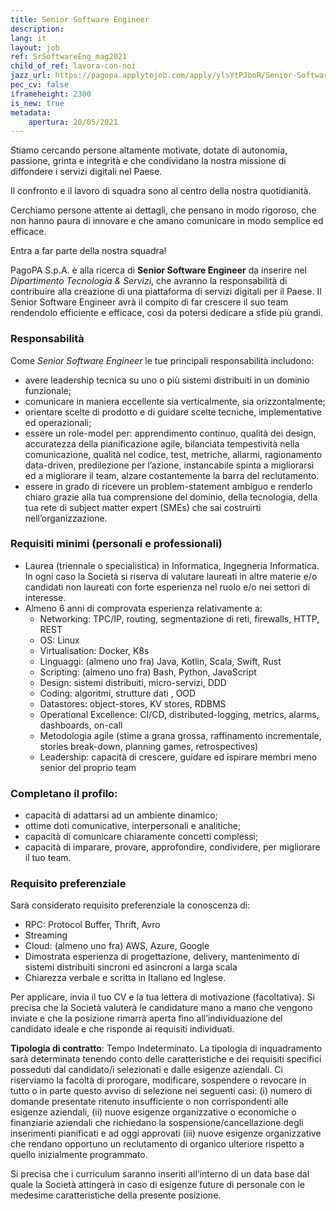 ```yaml
---
title: Senior Software Engineer
description:
lang: it
layout: job
ref: SrSoftwareEng_mag2021
child_of_ref: lavora-con-noi
jazz_url: https://pagopa.applytojob.com/apply/ylsYtPJboR/Senior-Software-Engineer
pec_cv: false
iframeheight: 2300
is_new: true
metadata:
    apertura: 20/05/2021
---
```

Stiamo cercando persone altamente motivate, dotate di autonomia, passione, grinta e integrità e che condividano la nostra missione di diffondere i servizi digitali nel Paese. 

Il confronto e il lavoro di squadra sono al centro della nostra quotidianità. 

Cerchiamo persone attente ai dettagli, che pensano in modo rigoroso, che non hanno paura di innovare e che amano comunicare in modo semplice ed efficace.

Entra a far parte della nostra squadra!

PagoPA S.p.A. è alla ricerca di **Senior Software Engineer** da inserire nel _Dipartimento Tecnologia & Servizi_, che avranno la responsabilità di contribuire alla creazione di una piattaforma di servizi digitali per il Paese. Il Senior Software Engineer avrà il compito di far crescere il suo team rendendolo efficiente e efficace, così da potersi dedicare a sfide più grandi.


### Responsabilità
Come _Senior Software Engineer_ le tue principali responsabilità includono:
- avere leadership tecnica  su uno o più sistemi distribuiti in un dominio funzionale;
- comunicare in maniera eccellente sia verticalmente, sia orizzontalmente;
- orientare scelte di prodotto e di guidare scelte tecniche, implementative ed operazionali;
- essere un role-model per: apprendimento continuo, qualità dei design, accuratezza della pianificazione agile, bilanciata tempestività nella comunicazione, qualità nel codice, test, metriche, allarmi, ragionamento data-driven, predilezione per l’azione, instancabile spinta a migliorarsi ed a migliorare il team, alzare costantemente la barra del reclutamento.
- essere in grado di ricevere un problem-statement ambiguo e renderlo chiaro grazie alla tua comprensione del dominio, della tecnologia, della tua rete di subject matter expert (SMEs) che sai costruirti nell’organizzazione.


### Requisiti minimi (personali e professionali)
- Laurea (triennale o specialistica) in Informatica, Ingegneria Informatica. In ogni caso la Società si riserva di valutare laureati in altre materie e/o candidati non laureati con forte esperienza nel ruolo e/o nei settori di interesse.  
- Almeno 6 anni di comprovata esperienza relativamente a:
  * Networking: TPC/IP, routing, segmentazione di reti, firewalls, HTTP, REST
  - OS: Linux
  - Virtualisation: Docker, K8s
  - Linguaggi: (almeno uno fra) Java, Kotlin, Scala, Swift, Rust
  - Scripting: (almeno uno fra) Bash, Python, JavaScript
  - Design: sistemi distribuiti, micro-servizi, DDD
  - Coding: algoritmi, strutture dati , OOD
  - Datastores: object-stores, KV stores, RDBMS
  - Operational Excellence: CI/CD, distributed-logging, metrics, alarms, dashboards, on-call
  - Metodologia agile (stime a grana grossa, raffinamento incrementale, stories break-down, planning games, retrospectives)
  - Leadership: capacità di crescere, guidare ed ispirare membri meno senior del proprio team

### Completano il profilo:
- capacità di adattarsi ad un ambiente dinamico;
- ottime doti comunicative, interpersonali e analitiche;
- capacità di comunicare chiaramente concetti complessi;
- capacità di imparare, provare, approfondire, condividere, per migliorare il tuo team.


### Requisito preferenziale
Sarà considerato requisito preferenziale la conoscenza di:
- RPC: Protocol Buffer, Thrift, Avro
- Streaming
- Cloud: (almeno uno fra) AWS, Azure, Google
- Dimostrata esperienza di progettazione, delivery, mantenimento di sistemi distribuiti sincroni ed asincroni a larga scala 
- Chiarezza verbale e scritta in Italiano ed Inglese.

Per applicare, invia il tuo CV e la tua lettera di motivazione (facoltativa). Si precisa che la Società valuterà le candidature mano a mano che vengono inviate e che la posizione rimarrà aperta fino all’individuazione del candidato ideale e che risponde ai requisiti individuati.

**Tipologia di contratto**: Tempo Indeterminato. La tipologia di inquadramento sarà determinata tenendo conto delle caratteristiche e dei requisiti specifici posseduti dal candidato/i selezionati e dalle esigenze aziendali.
Ci riserviamo la facoltà di prorogare, modificare, sospendere o revocare in tutto o in parte questo avviso di selezione nei seguenti casi:  (i)  numero di domande presentate ritenuto insufficiente o non corrispondenti alle esigenze aziendali, (ii) nuove esigenze organizzative o economiche o finanziarie aziendali che richiedano la sospensione/cancellazione degli inserimenti pianificati e ad oggi approvati (iii) nuove esigenze organizzative che rendano opportuno un reclutamento di organico ulteriore rispetto a quello inizialmente programmato.

Si precisa che i curriculum saranno inseriti all’interno di un data base dal quale la Società attingerà in caso di esigenze future di personale con le medesime caratteristiche della presente posizione.
